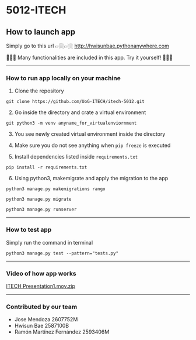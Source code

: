 # 5012-ITECH

## How to launch app 

Simply go to this url 👉🏼👉🏼 http://hwisunbae.pythonanywhere.com

🧑🏻‍💻 Many functionalities are included in this app. Try it yourself! 👩🏻‍💻



---

### How to run app locally on your machine


1. Clone the repository

`git clone https://github.com/UoG-ITECH/itech-5012.git`
   
2. Go inside the directory and crate a virtual environment

`git python3 -m venv anyname_for_virtualenviornment`

3. You see newly created virtual environment inside the directory
   

4. Make sure you do not see anything when `pip freeze` is executed
   

5. Install dependencies listed inside `requirements.txt`

`pip install -r requirements.txt`
   
6. Using python3, makemigrate and apply the migration to the app

`python3 manage.py makemigrations rango`

`python3 manage.py migrate`

`python3 manage.py runserver`

---
### How to test app
Simply run the command in terminal

`python3 manage.py test --pattern="tests.py"`


---
### Video of how app works
[ITECH Presentation1.mov.zip](https://github.com/UoG-ITECH/itech-5012/files/6945698/ITECH.Presentation1.mov.zip)

---


### Contributed by our team

* Jose Mendoza 2607752M
* Hwisun Bae 2587100B
* Ramón Martínez Fernández 2593406M
